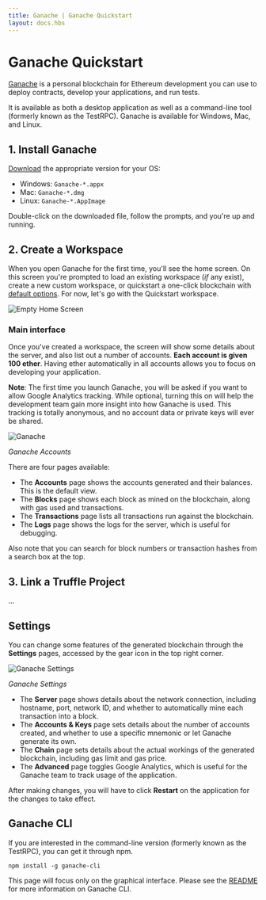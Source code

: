 ```yaml
---
title: Ganache | Ganache Quickstart
layout: docs.hbs
---
```

# Ganache Quickstart

[Ganache](/ganache) is a personal blockchain for Ethereum development you can use to deploy contracts, develop your applications, and run tests.

It is available as both a desktop application as well as a command-line tool (formerly known as the TestRPC). Ganache is available for Windows, Mac, and Linux.

## 1. Install Ganache

[Download](https://github.com/trufflesuite/ganache/releases) the appropriate version for your OS:

* Windows: `Ganache-*.appx`
* Mac: `Ganache-*.dmg`
* Linux: `Ganache-*.AppImage`

Double-click on the downloaded file, follow the prompts, and you're up and running.

## 2. Create a Workspace

When you open Ganache for the first time, you'll see the home screen. On this screen you're prompted to load an existing workspace (_if_ any exist), create a new custom workspace, or quickstart a one-click blockchain with [default options](#ganache-turns-2-workspaces-one-ganache-multiple-blockchains-workspace-default-configuration). For now, let's go with the Quickstart workspace.

![Empty Home Screen](https://truffleframework.com/img/docs/ganache/v2-shared-seese/home-empty.png)

### Main interface

Once you've created a workspace, the screen will show some details about the server, and also list out a number of accounts. **Each account is given 100 ether**. Having ether automatically in all accounts allows you to focus on developing your application.

<p class="alert alert-info">
<strong>Note</strong>: The first time you launch Ganache, you will be asked if you want to allow Google Analytics tracking. While optional, turning this on will help the development team gain more insight into how Ganache is used. This tracking is totally anonymous, and no account data or private keys will ever be shared.
</p>

![Ganache](/img/docs/ganache/quickstart/accounts.png)

*Ganache Accounts*

There are four pages available:

* The **Accounts** page shows the accounts generated and their balances. This is the default view.
* The **Blocks** page shows each block as mined on the blockchain, along with gas used and transactions.
* The **Transactions** page lists all transactions run against the blockchain.
* The **Logs** page shows the logs for the server, which is useful for debugging. 

Also note that you can search for block numbers or transaction hashes from a search box at the top.

## 3. Link a Truffle Project

...

## Settings

You can change some features of the generated blockchain through the **Settings** pages, accessed by the gear icon in the top right corner.

![Ganache Settings](/img/docs/ganache/quickstart/settings.png)

*Ganache Settings*


* The **Server** page shows details about the network connection, including hostname, port, network ID, and whether to automatically mine each transaction into a block.
* The **Accounts & Keys** page sets details about the number of accounts created, and whether to use a specific mnemonic or let Ganache generate its own.
* The **Chain** page sets details about the actual workings of the generated blockchain, including gas limit and gas price.
* The **Advanced** page toggles Google Analytics, which is useful for the Ganache team to track usage of the application.

After making changes, you will have to click **Restart** on the application for the changes to take effect.

## Ganache CLI

If you are interested in the command-line version (formerly known as the TestRPC), you can get it through npm.

```shell
npm install -g ganache-cli
```

This page will focus only on the graphical interface. Please see the [README](https://github.com/trufflesuite/ganache-cli/blob/master/README.md) for more information on Ganache CLI.